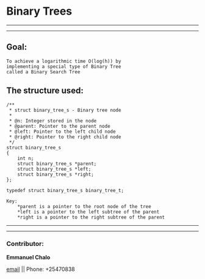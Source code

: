# Binary Trees
---
---
## Goal:
```
To achieve a logarithmic time O(log(h)) by
implementing a special type of Binary Tree
called a Binary Search Tree
```

## The structure used:
```
/**
 * struct binary_tree_s - Binary tree node
 *
 * @n: Integer stored in the node
 * @parent: Pointer to the parent node
 * @left: Pointer to the left child node
 * @right: Pointer to the right child node
 */
struct binary_tree_s
{
    int n;
    struct binary_tree_s *parent;
    struct binary_tree_s *left;
    struct binary_tree_s *right;
};

typedef struct binary_tree_s binary_tree_t;

Key:
    *parent is a pointer to the root node of the tree
    *left is a pointer to the left subtree of the parent
    *right is a pointer to the right subtree of the parent
```
---
---
### Contributor:
**Emmanuel Chalo**

[email](https://mail.google.com/mail/emusyoka759@gmail.com "email") || Phone: +25470838
